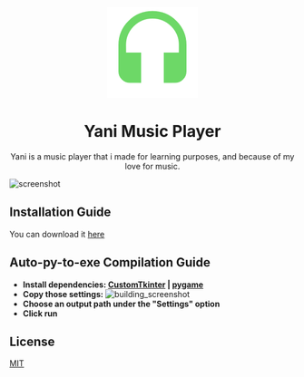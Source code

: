 <p align=center><img src="resources/images/yani-logo.png"></p>

# <h1 align=center>Yani Music Player</h1>

<p align=center>Yani is a music player that i made for learning purposes, and because of my love for music.</p>


![screenshot](https://user-images.githubusercontent.com/104094613/211176213-41b5aff7-4f91-4beb-83c4-fe185a51037b.png)




## Installation Guide

You can download it [here](https://github.com/theresnoexit/Yani/releases/download/1.3/Yani.rar)

## Auto-py-to-exe Compilation Guide
- **Install dependencies: [CustomTkinter](https://github.com/TomSchimansky/CustomTkinter) | [pygame](https://github.com/pygame/pygame)**
- **Copy those settings:**
![building_screenshot](https://user-images.githubusercontent.com/104094613/212499145-d772dd31-12c0-4f79-b088-26c3ec34ce2d.png)
- **Choose an output path under the "Settings" option**
- **Click run**


    
## License

[MIT](https://choosealicense.com/licenses/mit/)

